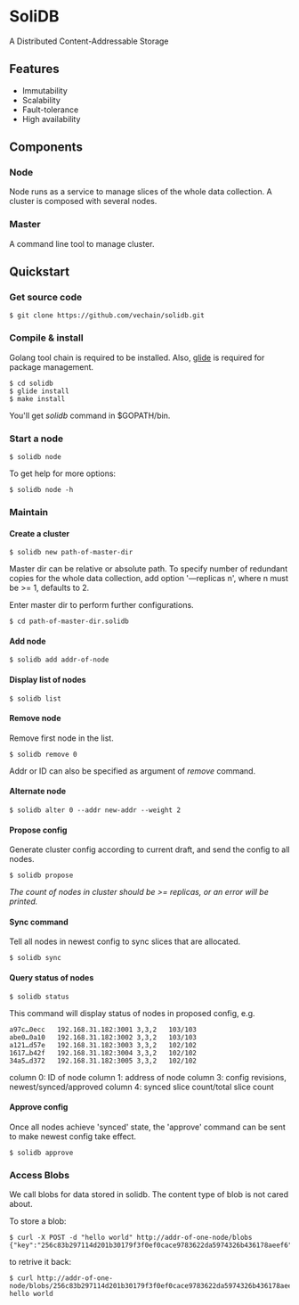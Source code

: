 # SoliDB

A Distributed Content-Addressable Storage

## Features

* Immutability
* Scalability
* Fault-tolerance
* High availability

## Components

### Node	

Node runs as a service to manage slices of the whole data collection. A cluster is composed with several nodes.

### Master

A command line tool to manage cluster.

## Quickstart

### Get source code

```shell
$ git clone https://github.com/vechain/solidb.git
```

### Compile & install

Golang tool chain is required to be installed. Also, [glide](https://github.com/Masterminds/glide) is required for package management.

```shell
$ cd solidb
$ glide install
$ make install
```

You'll get *solidb* command in $GOPATH/bin.

### Start a node

```shell
$ solidb node
```

To get help for more options:

```shell
$ solidb node -h
```

### Maintain

#### Create a cluster

```shell
$ solidb new path-of-master-dir
```
  
  Master dir can be relative or absolute path. To specify number of redundant copies for the whole data collection, add option '—replicas n', where n must be >= 1, defaults to 2.
  
  
  Enter master dir to perform further configurations.
	
```shell
$ cd path-of-master-dir.solidb
```

#### Add node

```shell
$ solidb add addr-of-node
```  

#### Display list of nodes

```shell
$ solidb list
```

#### Remove node

  Remove first node in the list.
  
```shell
$ solidb remove 0
```
  Addr or ID can also be specified as argument of *remove* command.  
  
#### Alternate node
  
```shell
$ solidb alter 0 --addr new-addr --weight 2
```  

#### Propose config

  Generate cluster config according to current draft, and send the config to all nodes.

```shell
$ solidb propose
```
  *The count of nodes in cluster should be >= replicas, or an error will be printed.*

#### Sync command
  
  Tell all nodes in newest config to sync slices that are allocated.

```shell
$ solidb sync
```

#### Query status of nodes

```shell
$ solidb status
```
  This command will display status of nodes in proposed config, e.g.
  
```shell
a97c…0ecc	192.168.31.182:3001	3,3,2	103/103
abe0…0a10	192.168.31.182:3002	3,3,2	103/103
a121…d57e	192.168.31.182:3003	3,3,2	102/102
1617…b42f	192.168.31.182:3004	3,3,2	102/102
34a5…d372	192.168.31.182:3005	3,3,2	102/102
```

column 0: ID of node
column 1: address of node
column 3: config revisions, newest/synced/approved
column 4: synced slice count/total slice count

#### Approve config

Once all nodes achieve 'synced' state, the 'approve' command can be sent to make newest config take effect.

```shell
$ solidb approve
```

### Access Blobs
We call blobs for data stored in solidb. The content type of blob is not cared about.

To store a blob:

```shell
$ curl -X POST -d "hello world" http://addr-of-one-node/blobs
{"key":"256c83b297114d201b30179f3f0ef0cace9783622da5974326b436178aeef6"}
```

to retrive it back:

```shell
$ curl http://addr-of-one-node/blobs/256c83b297114d201b30179f3f0ef0cace9783622da5974326b436178aeef6
hello world
```


